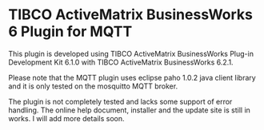 # TIBCO ActiveMatrix BusinessWorks 6 Plugin for MQTT

This plugin is developed using TIBCO ActiveMatrix BusinessWorks Plug-in Development Kit 6.1.0
with TIBCO ActiveMatrix BusinessWorks 6.2.1.

Please note that the MQTT plugin uses eclipse paho 1.0.2 java client library and it is only tested 
on the mosquitto MQTT broker. 

The plugin is not completely tested and lacks some support of error handling.
The online help document, installer and the update site is still in works. I will add more details
soon.

